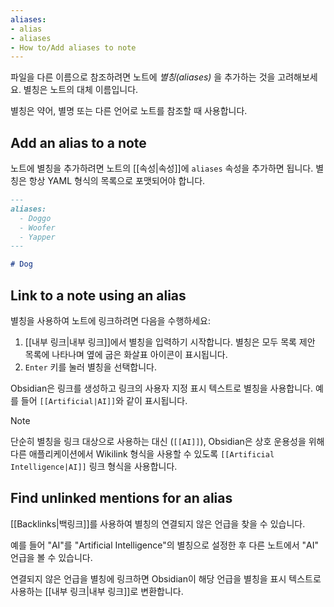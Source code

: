 ```yaml
---
aliases: 
- alias
- aliases
- How to/Add aliases to note
---
```


파일을 다른 이름으로 참조하려면 노트에 _별칭(aliases)_ 을 추가하는 것을 고려해보세요. 별칭은 노트의 대체 이름입니다.

별칭은 약어, 별명 또는 다른 언어로 노트를 참조할 때 사용합니다.

## Add an alias to a note

노트에 별칭을 추가하려면 노트의 [[속성|속성]]에 `aliases` 속성을 추가하면 됩니다. 별칭은 항상 YAML 형식의 목록으로 포맷되어야 합니다.

```md
---
aliases:
  - Doggo
  - Woofer
  - Yapper
---

# Dog
```

## Link to a note using an alias

별칭을 사용하여 노트에 링크하려면 다음을 수행하세요:

1. [[내부 링크|내부 링크]]에서 별칭을 입력하기 시작합니다. 별칭은 모두 목록 제안 목록에 나타나며 옆에 굽은 화살표 아이콘이 표시됩니다.
2. `Enter` 키를 눌러 별칭을 선택합니다.

Obsidian은 링크를 생성하고 링크의 사용자 지정 표시 텍스트로 별칭을 사용합니다. 예를 들어 `[[Artificial|AI]]`와 같이 표시됩니다.

> [!note]
> 단순히 별칭을 링크 대상으로 사용하는 대신 (`[[AI]]`), Obsidian은 상호 운용성을 위해 다른 애플리케이션에서 Wikilink 형식을 사용할 수 있도록 `[[Artificial Intelligence|AI]]` 링크 형식을 사용합니다.

## Find unlinked mentions for an alias

[[Backlinks|백링크]]를 사용하여 별칭의 연결되지 않은 언급을 찾을 수 있습니다.

예를 들어 "AI"를 "Artificial Intelligence"의 별칭으로 설정한 후 다른 노트에서 "AI" 언급을 볼 수 있습니다.

연결되지 않은 언급을 별칭에 링크하면 Obsidian이 해당 언급을 별칭을 표시 텍스트로 사용하는 [[내부 링크|내부 링크]]로 변환합니다.

